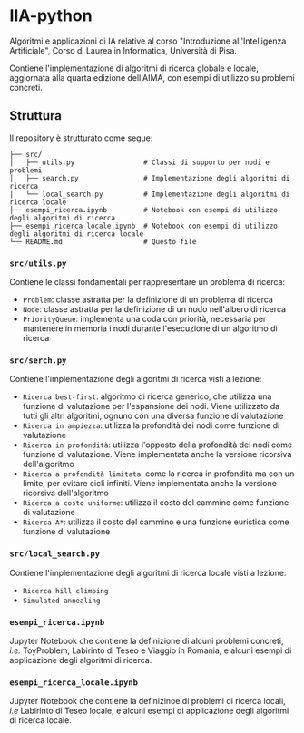 # IIA-python
Algoritmi e applicazioni di IA relative al corso "Introduzione all'Intelligenza Artificiale", Corso di Laurea in Informatica, Università di Pisa.

Contiene l'implementazione di algoritmi di ricerca globale e locale, aggiornata alla quarta edizione dell'AIMA, con esempi di utilizzo su problemi concreti.

## Struttura

Il repository è strutturato come segue:

```
├── src/
│   ├── utils.py                 # Classi di supporto per nodi e problemi
│   ├── search.py                # Implementazione degli algoritmi di ricerca
│   └── local_search.py          # Implementazione degli algoritmi di ricerca locale
├── esempi_ricerca.ipynb         # Notebook con esempi di utilizzo degli algoritmi di ricerca
├── esempi_ricerca_locale.ipynb  # Notebook con esempi di utilizzo degli algoritmi di ricerca locale
└── README.md                    # Questo file
```

### ```src/utils.py```
Contiene le classi fondamentali per rappresentare un problema di ricerca:
+ ```Problem```: classe astratta per la definizione di un problema di ricerca
+ ```Node```: classe astratta per la definizione di un nodo nell'albero di ricerca
+ ```PriorityQueue```: implementa una coda con priorità, necessaria per mantenere in memoria i nodi durante l'esecuzione di un algoritmo di ricerca

### ```src/serch.py```
Contiene l'implementazione degli algoritmi di ricerca visti a lezione:
+ ```Ricerca best-first```: algoritmo di ricerca generico, che utilizza una funzione di valutazione per l'espansione dei nodi. Viene utilizzato da tutti gli altri algoritmi, ognuno con una diversa funzione di valutazione
+ ```Ricerca in ampiezza```: utilizza la profondità dei nodi come funzione di valutazione
+ ```Ricerca in profondità```: utilizza l'opposto della profondità dei nodi come funzione di valutazione. Viene implementata anche la versione ricorsiva dell'algoritmo
+ ```Ricerca a profondità limitata```: come la ricerca in profondità ma con un limite, per evitare cicli infiniti. Viene implementata anche la versione ricorsiva dell'algoritmo
+ ```Ricerca a costo uniforme```: utilizza il costo del cammino come funzione di valutazione
+ ```Ricerca A*```: utilizza il costo del cammino e una funzione euristica come funzione di valutazione

### ```src/local_search.py```
Contiene l'implementazione degli algoritmi di ricerca locale visti a lezione:
+ ```Ricerca hill climbing```
+ ```Simulated annealing```

### ```esempi_ricerca.ipynb```
Jupyter Notebook che contiene la definizione di alcuni problemi concreti, *i.e.* ToyProblem, Labirinto di Teseo e Viaggio in Romania, e alcuni esempi di applicazione degli algoritmi di ricerca.

### ```esempi_ricerca_locale.ipynb```
Jupyter Notebook che contiene la definizinoe di problemi di ricerca locali, *i.e* Labirinto di Teseo locale, e alcuni esempi di applicazione degli algoritmi di ricerca locale.
